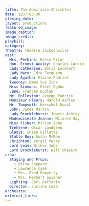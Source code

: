 ```yaml
---
title: The Admirable Chrichton
date: 1937-03-30
closing_date: 
layout: productions
featured_image: 
image_caption:
image_credit:
playbill: 
category: 
Theatre: Theatre Jacksonville
cast:
  Mrs. Perkins: Betsy Prior
  Hon. Ernest Wooley: Charles Luckie
  Lady Catherine: Doris Lockhart
  Lady Mary: Edre Ferguson
  Lady Agatha: Elaine Padrick
  Tweeney: Emma Sue Zink
  Miss Simmons: Ethel Ogdon
  Jane: Frances Dudley
  Mr. Rolleston: George Padrick
  Monsieur Fleury: Harold Ashley
  Mr. Tompsett: Herschel Duval
  John: James Marron
  Lady Brocklehurst: Jewett Ashley
  Mademoiselle Jeanne: Mildred Gay
  Miss Fisher: Miriam Jobe
  Treherne: Oscar Landgren
  Gladys: Susan Gillette
  Stable Boy: Susan McRae
  Chrichton: Vergil Perry
  Lord Loam: Wilbur Jobe
  Lord Brocklehurst: Will Shapiro
crew:
  Staging and Props:
    - Birsa Shepard
    - Lawrence Case
    - Mrs. Fred Pumpelly
    - Mrs. Herbert Swisher
  Lighting: Earl DeFlorin
  Director: Justine Case
orchestra:
external_links:
---
```


